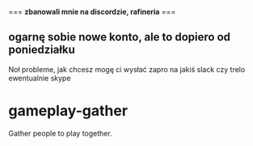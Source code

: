 === **zbanowali mnie na discordzie, rafineria** ===

## ogarnę sobie nowe konto, ale to dopiero od poniedziałku

Noł probleme, jak chcesz mogę ci wysłać zapro na jakiś slack czy trelo ewentualnie skype

# gameplay-gather
Gather people to play together.
